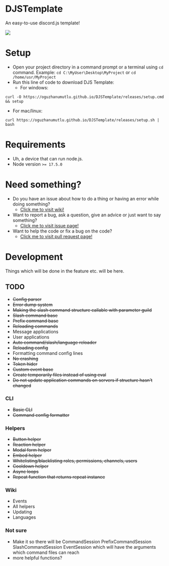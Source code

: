 # DJSTemplate

An easy-to-use discord.js template!

[![](https://img.shields.io/badge/Discord-black?style=for-the-badge&logo=discord)](https://discord.gg/emAhrw3mvM)

# Setup

- Open your project directory in a command prompt or a terminal using `cd` command.
  Example: `cd C:\MyUser\Desktop\MyProject` or `cd /home/usr/MyProject`
- Run this line of code to download DJS Template:
  - For windows:
```shell
curl -O https://oguzhanumutlu.github.io/DJSTemplate/releases/setup.cmd && setup
```
  - For mac/linux:
```shell
curl https://oguzhanumutlu.github.io/DJSTemplate/releases/setup.sh | bash
``` 

# Requirements

- Uh, a device that can run node.js.
- Node version `>= 17.5.0`

# Need something?

- Do you have an issue about how to do a thing or having an error while doing something?
    - [Click me to visit wiki!](https://github.com/OguzhanUmutlu/DJSTemplate/wiki)
- Want to report a bug, ask a question, give an advice or just want to say something?
    - [Click me to visit issue page!](https://github.com/OguzhanUmutlu/DJSTemplate/issues)
- Want to help the code or fix a bug on the code?
    - [Click me to visit pull request page!](https://github.com/OguzhanUmutlu/DJSTemplate/pulls)

# Development

Things which will be done in the feature etc. will be here.

## TODO

- ~~Config parser~~
- ~~Error dump system~~
- ~~Making the slash command structure callable with parameter guild~~
- ~~Slash command base~~
- ~~Prefix command base~~
- ~~Reloading commands~~
- Message applications
- User applications
- ~~Auto command/slash/language reloader~~
- ~~Reloading config~~
- Formatting command config lines
- ~~No crashing~~
- ~~Token hider~~
- ~~Custom event base~~
- ~~Create temporarily files instead of using eval~~
- ~~Do not update application commands on servers if structure hasn't changed~~

### CLI

- ~~Basic CLI~~
- ~~Command config formatter~~

### Helpers

- ~~Button helper~~
- ~~Reaction helper~~
- ~~Modal form helper~~
- ~~Embed helper~~
- ~~Whitelisting/blacklisting roles, permissions, channels, users~~
- ~~Cooldown helper~~
- ~~Async loops~~
- ~~Repeat function that returns repeat instance~~

### Wiki

- Events
- All helpers
- Updating
- Languages

### Not sure

- Make it so there will be CommandSession PrefixCommandSession SlashCommandSession EventSession which will have the
  arguments which command files can reach
- more helpful functions?